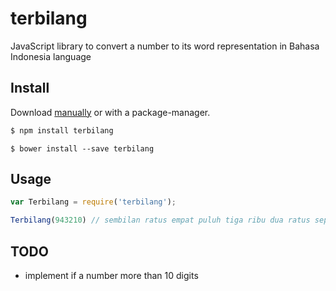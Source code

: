 terbilang
===============

JavaScript library to convert a number to its word representation in Bahasa Indonesia language


## Install

Download [manually](https://github.com/aredo/terbilang/releases) or with a package-manager.

``` js
$ npm install terbilang
```

```
$ bower install --save terbilang
```

## Usage
``` js
var Terbilang = require('terbilang');

Terbilang(943210) // sembilan ratus empat puluh tiga ribu dua ratus sepuluh

```

## TODO
- implement if a number more than 10 digits
